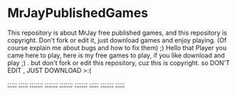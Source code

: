 # MrJayPublishedGames
This repository is about MrJay free published games, and this repository is copyright. Don't fork or edit it, just download games and enjoy playing. (Of course explain me about bugs and how to fix them) ;)
Hello that Player you came here to play, here is my free games to play, if you like download and play ;) .  but don't fork or edit this repository, cuz this is copyright. so DON'T EDIT
, JUST DOWNLOAD >:(

  ;;;;;
  ;;;;;   ;;;;;;;
            ;;;;;;;
            ;;;;;;;
            ;;;;;;;
  ;;;;;   ;;;;;;;
  ;;;;;
